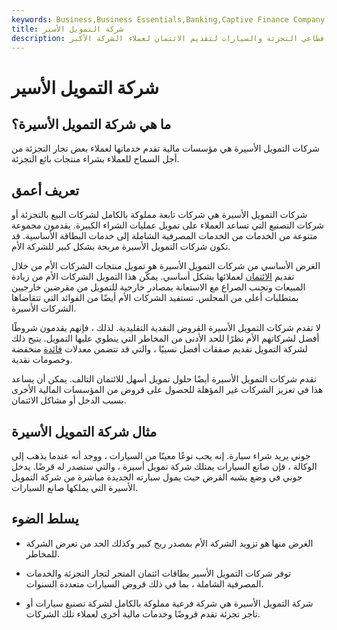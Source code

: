 ```yaml
---
keywords: Business,Business Essentials,Banking,Captive Finance Company,Financing,Loans
title: شركة التمويل الأسير
description: تعمل شركات التمويل الأسيرة في قطاعي التجزئة والسيارات لتقديم الائتمان لعملاء الشركة الأكبر.
---
```


# شركة التمويل الأسير
## ما هي شركة التمويل الأسيرة؟

شركات التمويل الأسيرة هي مؤسسات مالية تقدم خدماتها لعملاء بعض تجار التجزئة من أجل السماح للعملاء بشراء منتجات بائع التجزئة.

## تعريف أعمق

شركات التمويل الأسيرة هي شركات تابعة مملوكة بالكامل لشركات البيع بالتجزئة أو شركات التصنيع التي تساعد العملاء على تمويل عمليات الشراء الكبيرة. يقدمون مجموعة متنوعة من الخدمات من الخدمات المصرفية الشاملة إلى خدمات البطاقة الأساسية. قد تكون شركات التمويل الأسيرة مربحة بشكل كبير للشركة الأم.

الغرض الأساسي من شركات التمويل الأسيرة هو تمويل منتجات الشركات الأم من خلال تقديم [الائتمان](/credit) لعملائها بشكل أساسي. يمكّن هذا التمويل الشركات الأم من زيادة المبيعات وتجنب الصراع مع الاستعانة بمصادر خارجية للتمويل من مقرضين خارجيين بمتطلبات أعلى من المجلس. تستفيد الشركات الأم أيضًا من الفوائد التي تتقاضاها الشركات الأسيرة.

لا تقدم شركات التمويل الأسيرة القروض النقدية التقليدية. لذلك ، فإنهم يقدمون شروطًا أفضل لشركاتهم الأم نظرًا للحد الأدنى من المخاطر التي ينطوي عليها التمويل. يتيح ذلك لشركة التمويل تقديم صفقات أفضل نسبيًا ، والتي قد تتضمن معدلات [فائدة](/interest) منخفضة وخصومات نقدية.

تقدم شركات التمويل الأسيرة أيضًا حلول تمويل أسهل للائتمان التالف. يمكن أن يساعد هذا في تعزيز الشركات غير المؤهلة للحصول على قروض من المؤسسات المالية الأخرى بسبب الدخل أو مشاكل الائتمان.

## مثال شركة التمويل الأسيرة

جوني يريد شراء سيارة. إنه يحب نوعًا معينًا من السيارات ، ووجد أنه عندما يذهب إلى الوكالة ، فإن صانع السيارات يمتلك شركة تمويل أسيرة ، والتي ستصدر له قرضًا. يدخل جوني في وضع يشبه القرض حيث يمول سيارته الجديدة مباشرة من شركة التمويل الأسيرة التي يملكها صانع السيارات.

## يسلط الضوء

- الغرض منها هو تزويد الشركة الأم بمصدر ربح كبير وكذلك الحد من تعرض الشركة للمخاطر.

- توفر شركات التمويل الأسير بطاقات ائتمان المتجر لتجار التجزئة والخدمات المصرفية الشاملة ، بما في ذلك قروض السيارات متعددة السنوات.

- شركة التمويل الأسيرة هي شركة فرعية مملوكة بالكامل لشركة تصنيع سيارات أو تاجر تجزئة تقدم قروضًا وخدمات مالية أخرى لعملاء تلك الشركات.

